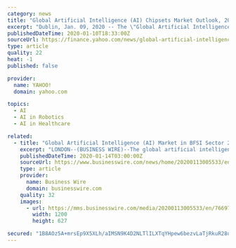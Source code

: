 ```yaml
---
category: news
title: "Global Artificial Intelligence (AI) Chipsets Market Outlook, 2019-2025: Projecting a CAGR of 30.8%"
excerpt: "Dublin, Jan. 09, 2020 -- The \"Global Artificial Intelligence (AI) Chipsets Market 2019-2025\" report has been added to ResearchAndMarkets.com's offering. The."
publishedDateTime: 2020-01-10T18:33:00Z
sourceUrl: https://finance.yahoo.com/news/global-artificial-intelligence-ai-chipsets-123905061.html
type: article
quality: 22
heat: -1
published: false

provider:
  name: YAHOO!
  domain: yahoo.com

topics:
  - AI
  - AI in Robotics
  - AI in Healthcare

related:
  - title: "Global Artificial Intelligence (AI) Market in BFSI Sector 2019-2023 | 32% CAGR Projection Through 2023 | Technavio"
    excerpt: "LONDON--(BUSINESS WIRE)--The global artificial intelligence (AI) market in BFSI sector is expected to post a CAGR of more than 32% during the period 2019-2023, according to the latest market research report by Technavio. Request a free sample report The proliferation of digital banks and fintech solutions has compelled traditional banks and ..."
    publishedDateTime: 2020-01-14T03:00:00Z
    sourceUrl: https://www.businesswire.com/news/home/20200113005533/en/Global-Artificial-Intelligence-AI-Market-BFSI-Sector
    type: article
    provider:
      name: Business Wire
      domain: businesswire.com
    quality: 32
    images:
      - url: https://mms.businesswire.com/media/20200113005533/en/766971/23/Global_Artificial_Intelligence_%28AI%29_Market_in_BFSI_Sector_2019-2023_.jpg
        width: 1200
        height: 627

secured: "1B8AOz5A+mrsEp9X5XLh/aIMSN9K4D2NLTlILXTqYHpew6bezvLaTjRkuR28urG2uAhmMPyUqT5s+V/XRGS04k7/qPfBga6iZG/xcTOXZh8qqKyYuo48vyxLEYJkwO6orJeBYz5GjGBx0uB1AAo+VaizwQkfaxA0ghrvGi5D8Zzrp9AlAIPo+0FngPNNn+qoOWeJ7+lu4jnTz+gT8fo2FEp8LY5pKAETO1Qjv3K7EqkUYgVOumdZwhb4oFN5+kBj5KEvh4AJnsK6aP1/dRmxCbCpfetU4UKo+LJVMLeQUlE=;spgI1HQYinZCpdZP8bLyNQ=="
---
```


